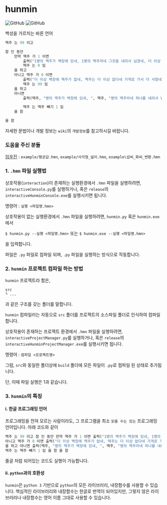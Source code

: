 # hunmin
![GitHub](https://img.shields.io/badge/python-3.8-brightgreen)
![GitHub](https://img.shields.io/badge/release-21.6-blue)

백성을 가르치는 바른 언어

```python
맥주 는 99 이고

참 인 동안
    만약 맥주 가 1 이면
        출력("1병의 맥주가 벽장에 있네, 1병의 맥주라네 그것을 내려서 넘겼네, 더 이상 벽장에 맥주가 없네") 을 실행함
        맥주 는 0 임
    을 하고 
    아니고 맥주 가 0 이면
        출력("더 이상 벽장에 맥주가 없네, 맥주는 더 이상 없다네 가게로 가서 더 사왔네, 99병의 맥주가 벽장에 있네") 를 실행하고
        맥주 는 99 임
    을 하고 
    아니면
        출력(맥주, "병의 맥주가 벽장에 있네, ", 맥주, "병의 맥주라네 하나를 내려서 넘겼네, ", 맥주 빼기 1, "병의 맥주가 벽장에 있네") 를 실행하고

        맥주 는 맥주 빼기 1 임
    을 함

을 함
```

자세한 문법이나 개발 정보는 `wiki`의 `개발정보`를 참고하시길 바랍니다.

### 도움을 주신 분들
[임우진](https://github.com/HAPPYJIN4869) : `example/평균값.hmn`, `example/사각형_넓이.hmn`, `example\섭씨_화씨_변환.hmn`

### 1. `.hmn` 파일 실행법
상호작용(`interaction`)이 존재하는 실행환경에서 `.hmn` 파일을 실행하려면,
`interactiveConsole.py`를 실행하거나, 혹은 `release`의 `interactiveHunminConsole.exe`를 실행시키면 됩니다.

명령어 : `실행 <파일명.hmn>`

상호작용이 없는 실행환경에서 `.hmn` 파일을 실행하려면,
`hunmin.py` 혹은 `hunmin.exe`에서

`$ hunmin.py --실행 <파일명.hmn>` 또는 `$ hunmin.exe --실행 <파일명.hmn>`

을 입력합니다.

파일은 `.py` 파일로 컴파일 되며, `.py` 파일을 실행하는 방식으로 작동합니다.

### 2. `hunmin` 프로젝트 컴파일 하는 방법
`hunmin` 프로젝트라 함은,
```
src
└ ...

```
과 같은 구조를 갖는 폴더를 말합니다.

`hunmin` 컴파일러는 자동으로 `src` 폴더를 프로젝트의 소스파일 폴더로 인식하여 컴파일합니다.

상호작용이 존재하는 프로젝트 환경에서 `.hmn` 파일을 실행하려면,
`interactiveProjectManager.py`를 실행하거나, 혹은 `release`의 `interactiveHunminProjectManager.exe`를 실행시키면 됩니다. 

명령어 : `컴파일 <프로젝트명>`

그럼, `src`와 동일한 폴더상에 `build` 폴더에 모든 파일이 `.py`로 컴파일 된 상태로 추가됩니다.

단, 이때 파일 실행은 1과 같습니다.

### 3. `hunmin`의 특징
#### i. 한글 프로그래밍 언어
프로그래밍을 전혀 모르는 사람이라도, 그 프로그램을 최소 `읽을 수는 있는` 프로그래밍 언어입니다.
아래 코드와 같이

```python
맥주 는 99 이고 참 인 동안 만약 맥주 가 1 이면 출력("1병의 맥주가 벽장에 있네, 1병의 맥주라네 그것을 내려서 넘겼네, 더 이상 벽장에 맥주가 없네") 을 실행하고 맥주 는 0 임 을 하고 
아니고 맥주 가 0 이면 출력("더 이상 벽장에 맥주가 없네, 맥주는 더 이상 없다네 가게로 가서 더 사왔네, 99병의 맥주가 벽장에 있네") 를 실행하고 맥주 는 99 임
을 하고 아니면 출력(맥주, "병의 맥주가 벽장에 있네, ", 맥주, "병의 맥주라네 하나를 내려서 넘겼네, ", 맥주 빼기 1, "병의 맥주가 벽장에 있네") 를 실행하고
맥주 는 맥주 빼기 1 임 을 함 을 함
```

줄글 처럼 되어있는 코드도 실행이 가능합니다.

#### ii. `python`과의 호환성
`hunmin`은 `python 3` 기반으로 `python`의 모든 라이브러리, 내장함수를 사용할 수 있습니다.
핵심적인 라이브러리와 내장함수는 한글로 번역이 되어있지만, 그렇지 않은 라이브러리나 내장함수는 영어 이름 그대로 사용할 수 있습니다.
